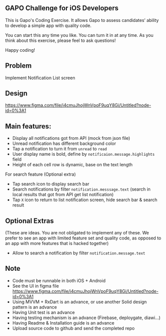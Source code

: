 ## GAPO Challenge for iOS Developers

This is Gapo's Coding Exercise. It allows Gapo to assess candidates’ ability to develop a simple app with quality code.

You can start this any time you like. You can turn it in at any time. As you think about this exercise, please feel to ask questions!


Happy coding!

## Problem

Implement Notification List screen

## Design

https://www.figma.com/file/i4cmuJhojWnVpoF9uqY8Gi/Untitled?node-id=0%3A1

## Main features:

- Display all notifications got from API (mock from json file)
- Unread notification has different background color
- Tap a notification to turn it from `unread` to `read`
- User display name is bold, define by `notificaion.message.highlights` field
- Height of each cell row is dynamic, base on the text length

For search feature (Optional extra)

- Tap search icon to display search bar
- Search notifications by filter `notification.messsage.text` (search in local results that got from API get list notification)
- Tap `X` icon to return to list notification screen, hide search bar & search result

## Optional Extras

(These are ideas. You are not obligated to implement any of these. We prefer to see an app with limited feature set and quality code, as opposed to an app with more features that is hacked together)

- Allow to search a notification by filter `notification.message.text`

## Note
- Code must be runnable in both iOS + Android
- See the UI in figma file https://www.figma.com/file/i4cmuJhojWnVpoF9uqY8Gi/Untitled?node-id=0%3A1
- Using MVVM + RxDart is an advance, or use another Solid design pattern is an advance
- Having Unit test is an advance
- Having testing mechanism is an advance (Firebase, deploygate, diawi...)
- Having Readme & Installation guide is an advance
- Upload source code to github and send the completed repo
